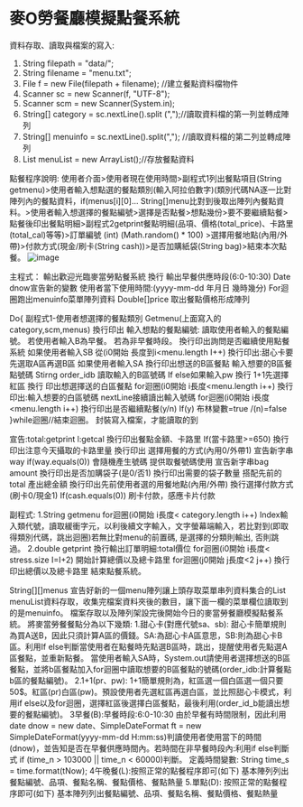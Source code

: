 # 麥O勞餐廳模擬點餐系統

資料存取、讀取與檔案的寫入:
1. String filepath = "data/";
2. String filename = "menu.txt";
3. File f = new File(filepath + filename); //建立餐點資料檔物件
4. Scanner sc = new Scanner(f, "UTF-8");
5. Scanner scm = new Scanner(System.in);
6. String[] category = sc.nextLine().split (",");//讀取資料檔的第一列並轉成陣列
7. String[] menuinfo = sc.nextLine().split(","); //讀取資料檔的第二列並轉成陣列
8. List menuList = new ArrayList();//存放餐點資料

點餐程序說明:
使用者介面>使用者現在使用時間>副程式1列出餐點項目(String getmenu)>使用者輸入想點選的餐點類別(輸入阿拉伯數字)(類別代碼NA逐一比對陣列內的餐點資料，if(menus[i][0]... String[]menu比對到後取出陣列內餐點資料。>使用者輸入想選擇的餐點編號>選擇是否點餐>想點幾份>要不要繼續點餐>點餐後印出餐點明細>副程式2getprint餐點明細(品項、價格(total_price)、卡路里(total_cal)等等)>訂單編號 (int) (Math.random() * 100) >選擇用餐地點(內用/外帶)>付款方式(現金/刷卡(String cash))>是否加購紙袋(String bag)>結束本次點餐。
![image](https://github.com/Renfq12/Tung-java/assets/143602495/7f0c7194-5cf6-4afe-9a9d-52d9e1e0fe71)

主程式：
輸出歡迎光臨麥當勞點餐系統
換行
輸出早餐供應時段(6:0-10:30)
Date dnow宣告新的變數
使用者當下使用時間:(yyyy-mm-dd 年月日 幾時幾分)
For迴圈跑出menuinfo菜單陣列資料
Double[]price 取出餐點價格形成陣列

Do{
副程式1-使用者想選擇的餐點類別
Getmenu(上面寫入的category,scm,menus)
換行印出 輸入想點的餐點編號:
讀取使用者輸入的餐點編號。
若使用者輸入B為早餐。
若為非早餐時段。
換行印出詢問是否繼續使用點餐系統
如果使用者輸入SB
從(i0開始 長度到i<menu.length I++)
換行印出:甜心卡要先選取A區再選B區
如果使用者輸入SA
換行印出想送的B區餐點
輸入想要的B區餐點號碼
Stirng order_idb 讀取輸入的B區號碼
If else如果輸入pw 
換行
1+1先選擇紅區
換行
印出想選擇送的白區餐點
for迴圈(i0開始 i長度<menu.length i++)
換行印出:輸入想要的白區號碼
nextLine接續讀出輸入號碼
for迴圈(i0開始 i長度<menu.length i++)
換行印出是否繼續點餐(y/n)
If(y) 布林變數=true /(n)=false
}while迴圈//結束迴圈。
封裝寫入檔案，才能讀取的到

宣告:total:getprint l:getcal
換行印出餐點金額、卡路里
If(當卡路里>=650)
換行印出注意今天攝取的卡路里量
換行印出 選擇用餐的方式(內用0/外帶1)
宣告新字串way if(way.equals(0))
會隨機產生號碼 提供取餐號碼使用
宣告新字串bag amount
換行印出是否加購袋子(是0/否1)
換行印出需要的袋子數量
搭配先前的total 產出總金額
換行印出先前使用者選的用餐地點(內用/外帶)
換行選擇付款方式(刷卡0/現金1)
If(cash.equals(0))
刷卡付款，感應卡片付款

副程式:
1.String getmenu 
 for迴圈(i0開始 i長度< category.length i++)
Index輸入類代號，讀取緩衝字元，以利後續文字輸入，文字螢幕端輸入，若比對到(即取得類別代碼，跳出迴圈)若無比對menu的前置碼, 是選擇的分類則輸出, 否則跳過。
2.double getprint
換行輸出訂單明細:total價位
for迴圈(i0開始 i長度< stress.size I=I+2)
開始計算總價以及總卡路里 
for迴圈(j0開始 j長度<2 j++)
換行印出總價以及總卡路里
結束點餐系統。



String[][]menus 宣告好新的一個menu陣列讓上頭存取菜單串列資料集合的List menuList資料存取，收集完檔案資料夾後的數目，讓下面一欄的菜單欄位讀取到的是menuinfo。
檔案存取以及陣列架設完後開始今日的麥當勞餐廳模擬點餐系統。
將麥當勞餐餐點分為以下幾類:
1.甜心卡(對應代號sa、sb):
  甜心卡簡單規則為買A送B，因此只須計算A區的價錢。SA:為甜心卡A區意思，SB:則為甜心卡B區。利用If else判斷當使用者在點餐時先點選B區時，跳出，提醒使用者先點選A區餐點，並重新點餐。
當使用者輸入SA時，System.out請使用者選擇想送的B區餐點，並將b區餐點加入for迴圈中讀取想要的B區餐點的號碼(order_idb:計算餐點b區的餐點編號)。
2.1+1(pr、pw):
  1+1簡單規則為，紅區選一個白區選一個只要50$。紅區(pr)白區(pw)。預設使用者先選紅區再選白區，並比照甜心卡模式，利用if else以及for迴圈，選擇紅區後選擇白區餐點，最後利用(order_id_b能讀出想要的餐點編號)。
3早餐(B):早餐時段:6:0-10:30
  由於早餐有時間限制，因此利用date dnow = new date、SimpleDateFormat ft = new SimpleDateFormat(yyyy-mm-dd H:mm:ss)判讀使用者使用當下的時間(dnow)，並告知是否在早餐供應時間內。若時間在非早餐時段內:利用if else判斷式 if (time_n > 103000 || time_n < 60000)判斷。 定義時間變數: String time_s = time.format(tNow);
4午晚餐(L):按照正常的點餐程序即可(如下)
  基本陣列列出餐點編號、品項、餐點名稱、餐點價格、餐點熱量
5.單點(D): 按照正常的點餐程序即可(如下)
  基本陣列列出餐點編號、品項、餐點名稱、餐點價格、餐點熱量
